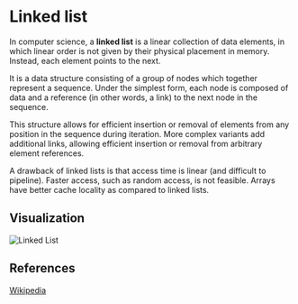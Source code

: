 # Linked list

In computer science, a **linked list** is a linear collection of data elements, in which linear order is not given by their physical
placement in memory. Instead, each element points to the next.

It is a data structure consisting of a group of nodes which together represent a sequence. Under the simplest form, each node is composed
of data and a reference (in other words, a link) to the next node in the sequence.

This structure allows for efficient insertion or removal of elements from any position in the sequence during iteration.
More complex variants add additional links, allowing efficient insertion or removal from arbitrary element references.

A drawback of linked lists is that access time is linear (and difficult to pipeline). Faster access, such as random access, is not feasible.
Arrays have better cache locality as compared to linked lists.

## Visualization

![Linked List](https://upload.wikimedia.org/wikipedia/commons/6/6d/Singly-linked-list.svg)

## References

[Wikipedia](https://en.wikipedia.org/wiki/Linked_list)
